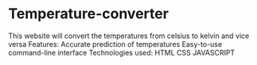 # Temperature-converter
This website will convert the temperatures from celsius to kelvin and vice versa 
Features:
Accurate prediction of temperatures
Easy-to-use  command-line interface
Technologies used:
HTML
CSS
JAVASCRIPT

